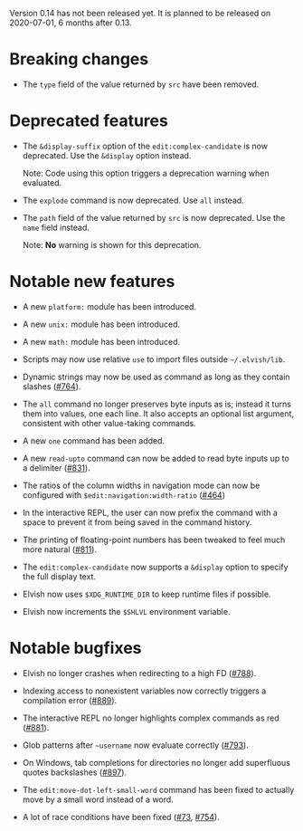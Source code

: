 Version 0.14 has not been released yet. It is planned to be released on
2020-07-01, 6 months after 0.13.

# Breaking changes

-   The `type` field of the value returned by `src` have been removed.

# Deprecated features

-   The `&display-suffix` option of the `edit:complex-candidate` is now
    deprecated. Use the `&display` option instead.

    Note: Code using this option triggers a deprecation warning when evaluated.

-   The `explode` command is now deprecated. Use `all` instead.

-   The `path` field of the value returned by `src` is now deprecated. Use the
    `name` field instead.

    Note: **No** warning is shown for this deprecation.

# Notable new features

-   A new `platform:` module has been introduced.

-   A new `unix:` module has been introduced.

-   A new `math:` module has been introduced.

-   Scripts may now use relative `use` to import files outside `~/.elvish/lib`.

-   Dynamic strings may now be used as command as long as they contain slashes
    ([#764](https://b.elv.sh/764)).

-   The `all` command no longer preserves byte inputs as is; instead it turns
    them into values, one each line. It also accepts an optional list argument,
    consistent with other value-taking commands.

-   A new `one` command has been added.

-   A new `read-upto` command can now be added to read byte inputs up to a
    delimiter ([#831](https://b.elv.sh/831)).

-   The ratios of the column widths in navigation mode can now be configured
    with `$edit:navigation:width-ratio` ([#464](https://b.elv.sh/464))

-   In the interactive REPL, the user can now prefix the command with a space to
    prevent it from being saved in the command history.

-   The printing of floating-point numbers has been tweaked to feel much more
    natural ([#811](https://b.elv.sh/811)).

-   The `edit:complex-candidate` now supports a `&display` option to specify the
    full display text.

-   Elvish now uses `$XDG_RUNTIME_DIR` to keep runtime files if possible.

-   Elvish now increments the `$SHLVL` environment variable.

# Notable bugfixes

-   Elvish no longer crashes when redirecting to a high FD
    ([#788](https://b.elv.sh/788)).

-   Indexing access to nonexistent variables now correctly triggers a
    compilation error ([#889](https://b.elv.sh/889)).

-   The interactive REPL no longer highlights complex commands as red
    ([#881](https://b.elv.sh/881)).

-   Glob patterns after `~username` now evaluate correctly
    ([#793](https://b.elv.sh/793)).

-   On Windows, tab completions for directories no longer add superfluous quotes
    backslashes ([#897](https://b.elv.sh/897)).

-   The `edit:move-dot-left-small-word` command has been fixed to actually move
    by a small word instead of a word.

-   A lot of race conditions have been fixed ([#73](https://b.elv.sh),
    [#754](https://b.elv.sh/754)).

